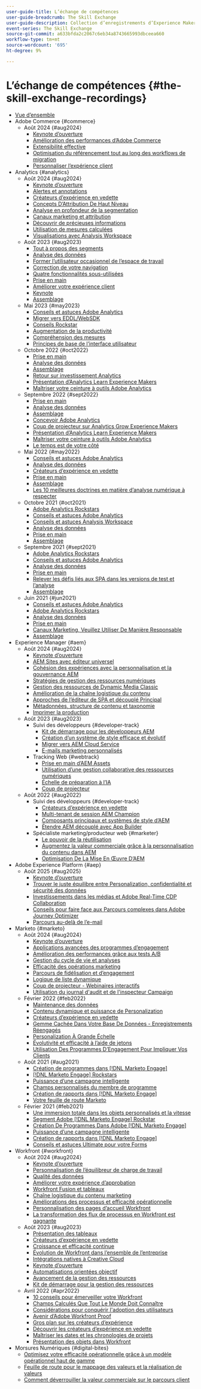 ```yaml
---
user-guide-title: L’échange de compétences
user-guide-breadcrumb: The Skill Exchange
user-guide-description: Collection d’enregistrements d’Experience Makers The Skill Exchange
event-series: The Skill Exchange
source-git-commit: a633bfda2c2067c6eb34a8743665993dbceea660
workflow-type: tm+mt
source-wordcount: '695'
ht-degree: 9%

---
```



# L’échange de compétences {#the-skill-exchange-recordings}

+ [Vue d’ensemble](overview.md)
+ Adobe Commerce {#commerce}
   + Août 2024 {#aug2024}
      + [Keynote d’ouverture](commerce/aug2024/keynote.md)
      + [Amélioration des performances d’Adobe Commerce](commerce/aug2024/commerce-performance.md)
      + [Extensibilité effective](commerce/aug2024/extensibility.md)
      + [Optimisation du référencement tout au long des workflows de migration](commerce/aug2024/seo-migration-workflows.md)
      + [Personnaliser l’expérience client](commerce/aug2024/personalization.md)
+ Analytics {#analytics}
   + Août 2024 {#aug2024}
      + [Keynote d’ouverture](analytics/aug2024/keynote.md)
      + [Alertes et annotations](analytics/aug2024/alerts-annotations.md)
      + [Créateurs d’expérience en vedette](analytics/aug2024/spotlight-reporting-analysis.md)
      + [Concepts D’Attribution De Haut Niveau](analytics/aug2024/attribution-concepts.md)
      + [Analyse en profondeur de la segmentation](analytics/aug2024/segmentation.md)
      + [Canaux marketing et attribution](analytics/aug2024/marketing-channels-attribution.md)
      + [Découvrir de précieuses informations](analytics/aug2024/uncover-valuable-insights.md)
      + [Utilisation de mesures calculées](analytics/aug2024/calculated-metrics.md)
      + [Visualisations avec Analysis Workspace](analytics/aug2024/spotlight-visualizations.md)
   + Août 2023 {#aug2023}
      + [Tout à propos des segments](analytics/aug2023/spotlight-segments.md)
      + [Analyse des données](analytics/aug2023/analyze-the-data.md)
      + [Former l’utilisateur occasionnel de l’espace de travail](analytics/aug2023/spotlight-workspace-user.md)
      + [Correction de votre navigation](analytics/aug2023/fix-navigation.md)
      + [Quatre fonctionnalités sous-utilisées](analytics/aug2023/data-analysis.md)
      + [Prise en main](analytics/aug2023/getting-started.md)
      + [Améliorer votre expérience client](analytics/aug2023/anti-conversion.md)
      + [Keynote](analytics/aug2023/keynote.md)
      + [Assemblage](analytics/aug2023/putting-together.md)
   + Mai 2023 {#may2023}
      + [Conseils et astuces Adobe Analytics](analytics/may2023/tips-and-tricks.md)
      + [Migrer vers EDDL/WebSDK](analytics/may2023/migrate.md)
      + [Conseils Rockstar](analytics/may2023/rockstar-tips.md)
      + [Augmentation de la productivité](analytics/may2023/productivity.md)
      + [Compréhension des mesures](analytics/may2023/metrics.md)
      + [Principes de base de l’interface utilisateur](analytics/may2023/user-interface.md)
   + Octobre 2022 {#oct2022}
      + [Prise en main](analytics/oct2022/getting-started.md)
      + [Analyse des données](analytics/oct2022/analyzing-the-data.md)
      + [Assemblage](analytics/oct2022/putting-it-all-together.md)
      + [Retour sur investissement Analytics](analytics/oct2022/analytics-roi.md)
      + [Présentation d’Analytics Learn Experience Makers](analytics/oct2022/spotlight.md)
      + [Maîtriser votre ceinture à outils Adobe Analytics](analytics/oct2022/toolbelt.md)
   + Septembre 2022 {#sept2022}
      + [Prise en main](analytics/sept2022/getting-started.md)
      + [Analyse des données](analytics/sept2022/analyzing-the-data.md)
      + [Assemblage](analytics/sept2022/putting-it-all-together.md)
      + [Concevoir Adobe Analytics](analytics/sept2022/making-analytics-your-own.md)
      + [Coup de projecteur sur Analytics Grow Experience Makers](analytics/sept2022/grow-spotlight.md)
      + [Présentation d’Analytics Learn Experience Makers](analytics/sept2022/learn-spotlight.md)
      + [Maîtriser votre ceinture à outils Adobe Analytics](analytics/sept2022/toolbelt.md)
      + [Le temps est de votre côté](analytics/sept2022/time-is-on-your-side.md)
   + Mai 2022 {#may2022}
      + [Conseils et astuces Adobe Analytics](analytics/may2022/tips-and-tricks.md)
      + [Analyse des données](analytics/may2022/analyze-data.md)
      + [Créateurs d’expérience en vedette](analytics/may2022/experience-makers-spotlight.md)
      + [Prise en main](analytics/may2022/getting-started.md)
      + [Assemblage](analytics/may2022/putting-all-together.md)
      + [Les 10 meilleures doctrines en matière d’analyse numérique à respecter](analytics/may2022/top-ten.md)
   + Octobre 2021 {#oct2021}
      + [Adobe Analytics Rockstars](analytics/oct2021/analytics-rockstars.md)
      + [Conseils et astuces Adobe Analytics](analytics/oct2021/tips-and-tricks.md)
      + [Conseils et astuces Analysis Workspace](analytics/oct2021/analysis-workspace-tips-and-tricks.md)
      + [Analyse des données](analytics/oct2021/analyze-data.md)
      + [Prise en main](analytics/oct2021/getting-started.md)
      + [Assemblage](analytics/oct2021/putting-all-together.md)
   + Septembre 2021 {#sept2021}
      + [Adobe Analytics Rockstars](analytics/sept2021/analytics-rockstars.md)
      + [Conseils et astuces Adobe Analytics](analytics/sept2021/tips-and-tricks.md)
      + [Analyse des données](analytics/sept2021/analyze-data.md)
      + [Prise en main](analytics/sept2021/getting-started.md)
      + [Relever les défis liés aux SPA dans les versions de test et l’analyse](analytics/sept2021/navigate-spa.md)
      + [Assemblage](analytics/sept2021/putting-all-together.md)
   + Juin 2021 {#jun2021}
      + [Conseils et astuces Adobe Analytics](analytics/jun2021/tips-and-tricks.md)
      + [Adobe Analytics Rockstars](analytics/jun2021/analytics-rockstars.md)
      + [Analyse des données](analytics/jun2021/analyze-data.md)
      + [Prise en main](analytics/jun2021/getting-started.md)
      + [Canaux Marketing, Veuillez Utiliser De Manière Responsable](analytics/jun2021/marketing-channels.md)
      + [Assemblage](analytics/jun2021/putting-all-together.md)
+ Experience Manager {#aem}
   + Août 2024 {#aug2024}
      + [Keynote d’ouverture](aem/aug2024/keynote.md)
      + [AEM Sites avec éditeur universel](aem/aug2024/universal-editor.md)
      + [Cohésion des expériences avec la personnalisation et la gouvernance AEM](aem/aug2024/customize-elements.md)
      + [Stratégies de gestion des ressources numériques](aem/aug2024/spotlight-dam-strategies.md)
      + [Gestion des ressources de Dynamic Media Classic](aem/aug2024/dmc-asset-management.md)
      + [Amélioration de la chaîne logistique du contenu](aem/aug2024/spotlight-content-supply-chain.md)
      + [Approches de l’éditeur de SPA et découplé Principal](aem/aug2024/headless-spa-editor.md)
      + [Métadonnées, structure de contenu et taxonomie](aem/aug2024/dam-performance.md)
      + [Imprimer la production](aem/aug2024/print-production.md)
   + Août 2023 {#aug2023}
      + Suivi des développeurs {#developer-track}
         + [Kit de démarrage pour les développeurs AEM](aem/aug2023/deploy-new-project.md)
         + [Création d’un système de style efficace et évolutif](aem/aug2023/scalable-style-system.md)
         + [Migrer vers AEM Cloud Service](aem/aug2023/migrate-to-aemcs.md)
         + [E-mails marketing personnalisés](aem/aug2023/personalized-marketing-emails.md)
      + Tracking Web {#webtrack}
         + [Prise en main d’AEM Assets](aem/aug2023/getting-started-aem-assets.md)
         + [Utilisation d’une gestion collaborative des ressources numériques](aem/aug2023/collaborative-dam.md)
         + [Échelle de préparation à l’IA](aem/aug2023/metadata.md)
         + [Coup de projecteur](aem/aug2023/spotlight.md)
   + Août 2022 {#aug2022}
      + Suivi des développeurs {#developer-track}
         + [Créateurs d’expérience en vedette](aem/aug2022/spotlight.md)
         + [Multi-tenant de session AEM Champion](aem/aug2022/multi-tenancy.md)
         + [Composants principaux et systèmes de style d’AEM](aem/aug2022/core-components.md)
         + [Étendre AEM découplé avec App Builder](aem/aug2022/app-builder.md)
      + Spécialiste marketing/producteur web {#marketer}
         + [Le pouvoir de la réutilisation](aem/aug2022/reusability.md)
         + [Augmentez la valeur commerciale grâce à la personnalisation du contenu dans AEM](aem/aug2022/personalization.md)
         + [Optimisation De La Mise En Œuvre D’AEM](aem/aug2022/implementation.md)
+ Adobe Experience Platform {#aep}
   + Août 2025 {#aug2025}
      + [Keynote d’ouverture](aep-apps/2025/aug/opening-keynote.md)
      + [Trouver le juste équilibre entre Personalization, confidentialité et sécurité des données](aep-apps/2025/aug/personalization-privacy-data-security.md)
      + [Investissements dans les médias et Adobe Real-Time CDP Collaboration](aep-apps/2025/aug/real-time-cdp-collaboration.md)
      + [Conseils pour faire face aux Parcours complexes dans Adobe Journey Optimizer](aep-apps/2025/aug/tips-for-tackling-journeys.md)
      + [Parcours au-delà de l’e-mail](aep-apps/2025/aug/journeys-beyond-email.md)
+ Marketo {#marketo}
   + Août 2024 {#aug2024}
      + [Keynote d’ouverture](marketo/aug2024/keynote.md)
      + [Applications avancées des programmes d’engagement](marketo/aug2024/advanced-applications-engagment-programs.md)
      + [Amélioration des performances grâce aux tests A/B](marketo/aug2024/a-b-testing.md)
      + [Gestion du cycle de vie et analyses](marketo/aug2024/lifecycle-management-analytics.md)
      + [Efficacité des opérations marketing](marketo/aug2024/spotlight-marketing-ops-efficiency.md)
      + [Parcours de fidélisation et d’engagement](marketo/aug2024/retention-engagement-journey.md)
      + [Logique de liste dynamique](marketo/aug2024/smart-list-logic.md)
      + [Coup de projecteur - Webinaires interactifs](marketo/aug2024/spotlight-interactive-webinars.md)
      + [Utilisation du journal d&#39;audit et de l&#39;inspecteur Campaign](marketo/aug2024/audit-trail-campaign-inspector.md)
   + Février 2022 {#feb2022}
      + [Maintenance des données](marketo/feb2022/data-maintenance.md)
      + [Contenu dynamique et puissance de Personalization](marketo/feb2022/dynamic-content.md)
      + [Créateurs d’expérience en vedette](marketo/feb2022/experience-makers-spotlight.md)
      + [Gemme Cachée Dans Votre Base De Données - Enregistrements Réengagés](marketo/feb2022/hidden-gems.md)
      + [Personalization À Grande Échelle](marketo/feb2022/personalization-at-scale.md)
      + [Évolutivité et efficacité à l’aide de jetons](marketo/feb2022/using-tokens.md)
      + [Utilisation Des Programmes D’Engagement Pour Impliquer Vos Clients](marketo/feb2022/utilize-engagement-programs.md)
   + Août 2021 {#aug2021}
      + [Création de programmes dans  [!DNL Marketo Engage]](marketo/aug2021/create-programs.md)
      + [[!DNL Marketo Engage] Rockstars](marketo/aug2021/engage-rockstars.md)
      + [Puissance d’une campagne intelligente](marketo/aug2021/smart-campaign.md)
      + [Champs personnalisés du membre de programme](marketo/aug2021/program-member-custom-fields.md)
      + [Création de rapports dans  [!DNL Marketo Engage]](marketo/aug2021/reporting.md)
      + [Votre feuille de route Marketo](marketo/aug2021/marketo-roadmap.md)
   + Février 2021 {#feb2021}
      + [Une immersion totale dans les objets personnalisés et la vitesse](marketo/feb2021/custom-objects.md)
      + [Segment Adobe [!DNL Marketo Engage] Rockstar](marketo/feb2021/rockstar.md)
      + [Création De Programmes Dans Adobe [!DNL Marketo Engage]](marketo/feb2021/create-programs.md)
      + [Puissance d’une campagne intelligente](marketo/feb2021/power-of-smart-campaign.md)
      + [Création de rapports dans  [!DNL Marketo Engage]](marketo/feb2021/reporting-within-marketo.md)
      + [Conseils et astuces Ultimate pour votre Forms](marketo/feb2021/forms-tips-and-tricks.md)
+ Workfront {#workfront}
   + Août 2024 {#aug2024}
      + [Keynote d’ouverture](workfront/aug2024/keynote.md)
      + [Personnalisation de l’équilibreur de charge de travail](workfront/aug2024/workload-balancer.md)
      + [Qualité des données](workfront/aug2024/data-quality.md)
      + [Améliorer votre expérience d’approbation](workfront/aug2024/approval-experience.md)
      + [Workfront Fusion et tableaux](workfront/aug2024/fusion-boards.md)
      + [Chaîne logistique du contenu marketing](workfront/aug2024/content-supply-chain.md)
      + [Améliorations des processus et efficacité opérationnelle](workfront/aug2024/spotlight-process-operations.md)
      + [Personnalisation des pages d’accueil Workfront](workfront/aug2024/tailoring-homepages.md)
      + [La transformation des flux de processus en Workfront est gagnante](workfront/aug2024/spotlight-process-flows.md)
   + Août 2023 {#aug2023}
      + [Présentation des tableaux](workfront/aug2023/introduction-to-boards.md)
      + [Créateurs d’expérience en vedette](workfront/aug2023/spotlight.md)
      + [Croissance et efficacité continue](workfront/aug2023/growth-continued-efficiencies.md)
      + [Évolution de Workfront dans l’ensemble de l’entreprise](workfront/aug2023/workfront-across-enterprise.md)
      + [Intégrations natives à Creative Cloud](workfront/aug2023/native-integtrations.md)
      + [Keynote d’ouverture](workfront/aug2023/opening-keynote.md)
      + [Automatisations orientées objectif](workfront/aug2023/automations.md)
      + [Avancement de la gestion des ressources](workfront/aug2023/resource-management-burnout.md)
      + [Kit de démarrage pour la gestion des ressources](workfront/aug2023/resource-management-starter-kit.md)
   + Avril 2022 {#apr2022}
      + [10 conseils pour émerveiller votre Workfront](workfront/apr2022/ten-tips.md)
      + [Champs Calculés Que Tout Le Monde Doit Connaître](workfront/apr2022/calculated-fields.md)
      + [Considérations pour conquérir l&#39;adoption des utilisateurs](workfront/apr2022/user-adoption.md)
      + [Avenir d’Adobe Workfront Proof](workfront/apr2022/workfront-proof.md)
      + [Gros plan sur les créateurs d’expérience](workfront/apr2022/grow-track-spotlight.md)
      + [Découvrir les créateurs d’expérience en vedette](workfront/apr2022/learn-track-spotlight.md)
      + [Maîtriser les dates et les chronologies de projets](workfront/apr2022/projects-dates-timelines.md)
      + [Présentation des objets dans Workfront](workfront/apr2022/understanding-objects.md)
+ Morsures Numériques {#digital-bites}
   + [Optimisez votre efficacité opérationnelle grâce à un modèle opérationnel haut de gamme](digital-bites/operational-model.md)
   + [Feuille de route pour le mappage des valeurs et la réalisation de valeurs](digital-bites/roadmap.md)
   + [Comment déverrouiller la valeur commerciale sur le parcours client](digital-bites/business-value.md)
